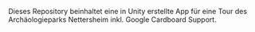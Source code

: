 Dieses Repository beinhaltet eine in Unity erstellte App für eine Tour des Archäologieparks Nettersheim inkl. Google Cardboard Support.